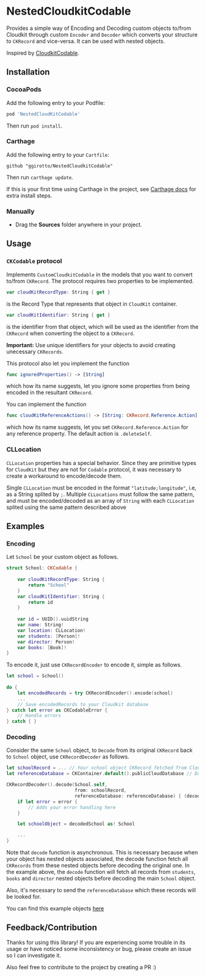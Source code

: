 # NestedCloudkitCodable

Provides a simple way of Encoding and Decoding custom objects to/from Cloudkit through custom `Encoder` and `Decoder` which converts your structure to `CKRecord` and vice-versa. It can be used with nested objects.

Inspired by [CloudkitCodable](https://github.com/insidegui/CloudKitCodable).

## Installation

### CocoaPods

Add the following entry to your Podfile:

```rb
pod 'NestedCloudKitCodable'
```

Then run `pod install`.

### Carthage

Add the following entry to your `Cartfile`:

```
github "ggirotto/NestedCloudkitCodable"
```

Then run `carthage update`.

If this is your first time using Carthage in the project, see [Carthage docs](https://github.com/Carthage/Carthage#adding-frameworks-to-an-application) for extra install steps.

### Manually

- Drag the **Sources** folder anywhere in your project.

## Usage

### `CKCodable` protocol

Implements `CustomCloudkitCodable` in the models that you want to convert to/from `CKRecord`. The protocol requires two properties to be implemented.

```swift
var cloudKitRecordType: String { get }
```
is the Record Type that represents that object in `CloudKit` container.  

```swift
var cloudKitIdentifier: String { get }
```
is the identifier from that object, which will be used as the identifier from the `CKRecord` when converting the object to a `CKRecord`.

**Important:** Use unique identifiers for your objects to avoid creating unecessary `CKRecords`.

This protocol also let you implement the function
```swift 
func ignoredProperties() -> [String]
```
which how its name suggests, let you ignore some properties from being encoded in the resultant `CKRecord`.

You can implement the function
```swift
func cloudKitReferenceActions() -> [String: CKRecord.Reference.Action]
```
which how its name suggests, let you set `CKRecord.Reference.Action` for any reference property. The default action is `.deleteSelf`.

### CLLocation

`CLLocation` properties has a special behavior. Since they are primitive types for `CloudKit` but they are not for `Codable` protocol, it was necessary to create a workaround to encode/decode them.

Single `CLLocation` must be encoded in the format `"latitude;longitude"`, i.e, as a String splited by `;`.
Multiple `CLLocations` must follow the same pattern, and must be encoded/decoded as an array of `String` with each `CLLocation` splited using the same pattern described above

## Examples

### Encoding

Let `School` be your custom object as follows.

```swift
struct School: CKCodable {
    
    var cloudKitRecordType: String {
        return "School"
    }
    var cloudKitIdentifier: String {
        return id
    }
    
    var id = UUID().uuidString
    var name: String!
    var location: CLLocation!
    var students: [Person]!
    var director: Person!
    var books: [Book]!
}
```

To encode it, just use `CKRecordEncoder` to encode it, simple as follows.

```swift
let school = School()
        
do {
    let encodedRecords = try CKRecordEncoder().encode(school)
    ...
    // Save encodedRecords to your Cloudkit database
} catch let error as CKCodableError {
    // Handle errors
} catch { }
```

### Decoding

Consider the same `School` object, to `Decode` from its original `CKRecord` back to `School` object, use `CKRecordDecoder` as follows.

```swift
let schoolRecord = ... // Your school object CKRecord fetched from CloudKit
let referenceDatabase = CKContainer.default().publicCloudDatabase // Database where related CKRecords are stored

CKRecordDecoder().decode(School.self,
                         from: schoolRecord,
                         referenceDatabase: referenceDatabase) { (decodedSchool, error) in
    if let error = error {
        // Adds your error handling here
    }

    let schoolObject = decodedSchool as! School

    ...
}
```

Note that `decode` function is asynchronous. This is necessary because when your object has nested objects associated, the decode function fetch all `CKRecords` from these nested objects before decoding the original one. In the example above, the `decode` function will fetch all records from `students`,  `books` and `director` nested objects before decoding the main `School` object.

Also, it's necessary to send the `referenceDatabase` which these records will be looked for.

You can find this example objects [here](https://github.com/ggirotto/NestedCloudkitCodable/tree/master/Example/Shared/Example%20Objects)

## Feedback/Contribution

Thanks for using this library! If you are experiencing some trouble in its usage or have noticed some inconsistency or bug, please create an issue so I can investigate it.

Also feel free to contribute to the project by creating a PR :)

